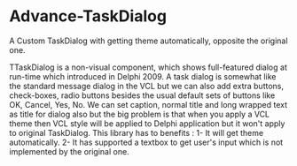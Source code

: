 # Advance-TaskDialog
A Custom TaskDialog with getting theme automatically, opposite the original one.

TTaskDialog  is a non-visual component, which shows full-featured dialog at run-time which introduced in Delphi 2009. A task dialog is somewhat like the standard message dialog in the VCL but we can also add extra buttons, check-boxes, radio buttons besides the usual default sets of buttons like OK, Cancel, Yes, No. We can set caption, normal title and long wrapped text as title for dialog also but the big problem is that when you apply a VCL theme then VCL style will be applied to Delphi application but it won't apply to original TaskDialog.
This library has to benefits :
  1- It will get theme automatically.
  2- It has supported a textbox to get user's input which is not implemented by the original one.
